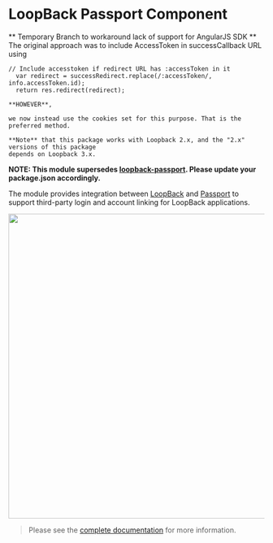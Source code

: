 # LoopBack Passport Component

** Temporary Branch to workaround lack of support for AngularJS SDK **
The original approach was to include AccessToken in successCallback URL using
```
// Include accesstoken if redirect URL has :accessToken in it
  var redirect = successRedirect.replace(/:accessToken/, info.accessToken.id);
  return res.redirect(redirect);

**HOWEVER**, 

we now instead use the cookies set for this purpose. That is the preferred method. 

**Note** that this package works with Loopback 2.x, and the "2.x" versions of this package
depends on Loopback 3.x. 

```


**NOTE: This module supersedes [loopback-passport](https://www.npmjs.org/package/loopback-passport). Please update your package.json accordingly.**

The module provides integration between [LoopBack](http://loopback.io) and
[Passport](http://passportjs.org) to support third-party login and account
linking for LoopBack applications.

<img src="./ids_and_credentials.png" width="600px" />

> Please see the [complete documentation](http://docs.strongloop.com/display/LB/Third-party+login) for more information.
